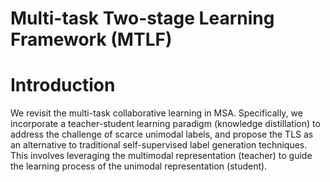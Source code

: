 # Multi-task Two-stage Learning Framework (MTLF)

# Introduction
We revisit the multi-task collaborative learning in MSA. Specifically, we incorporate a teacher-student learning paradigm (knowledge distillation) to address the challenge of scarce unimodal labels, and propose the TLS as an alternative to traditional self-supervised label generation techniques. This involves leveraging the multimodal representation (teacher) to guide the learning process of the unimodal representation (student).
